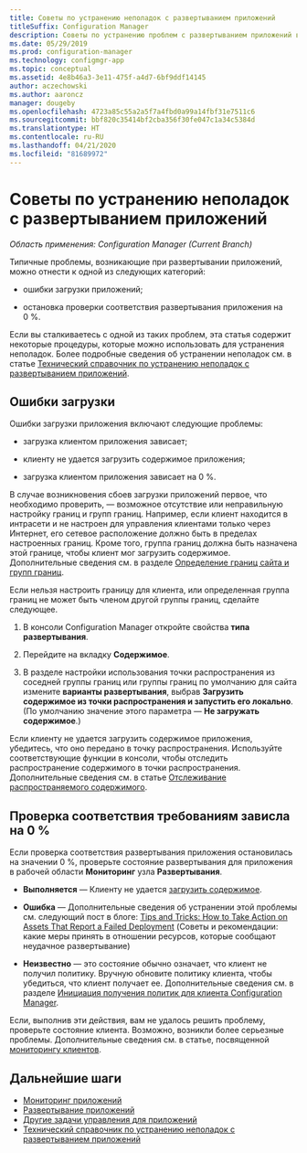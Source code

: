 ```yaml
---
title: Советы по устранению неполадок с развертыванием приложений
titleSuffix: Configuration Manager
description: Советы по устранению проблем с развертыванием приложений в Configuration Manager
ms.date: 05/29/2019
ms.prod: configuration-manager
ms.technology: configmgr-app
ms.topic: conceptual
ms.assetid: 4e8b46a3-3e11-475f-a4d7-6bf9ddf14145
author: aczechowski
ms.author: aaroncz
manager: dougeby
ms.openlocfilehash: 4723a85c55a2a5f7a4fbd0a99a14fbf31e7511c6
ms.sourcegitcommit: bbf820c35414bf2cba356f30fe047c1a34c5384d
ms.translationtype: HT
ms.contentlocale: ru-RU
ms.lasthandoff: 04/21/2020
ms.locfileid: "81689972"
---
```

# <a name="troubleshooting-tips-for-application-deployments"></a>Советы по устранению неполадок с развертыванием приложений

*Область применения: Configuration Manager (Current Branch)*

Типичные проблемы, возникающие при развертывании приложений, можно отнести к одной из следующих категорий:

- ошибки загрузки приложений;

- остановка проверки соответствия развертывания приложения на 0 %.

Если вы сталкиваетесь с одной из таких проблем, эта статья содержит некоторые процедуры, которые можно использовать для устранения неполадок. Более подробные сведения об устранении неполадок см. в статье [Технический справочник по устранению неполадок с развертыванием приложений](../understand/app-deployment-technical-reference.md).


## <a name="download-failures"></a>Ошибки загрузки

Ошибки загрузки приложения включают следующие проблемы:

- загрузка клиентом приложения зависает;

- клиенту не удается загрузить содержимое приложения;

- загрузка клиентом приложения зависает на 0 %.

В случае возникновения сбоев загрузки приложений первое, что необходимо проверить, — возможное отсутствие или неправильную настройку границ и групп границ. Например, если клиент находится в интрасети и не настроен для управления клиентами только через Интернет, его сетевое расположение должно быть в пределах настроенных границ. Кроме того, группа границ должна быть назначена этой границе, чтобы клиент мог загрузить содержимое. Дополнительные сведения см. в разделе [Определение границ сайта и групп границ](../../core/servers/deploy/configure/define-site-boundaries-and-boundary-groups.md).

Если нельзя настроить границу для клиента, или определенная группа границ не может быть членом другой группы границ, сделайте следующее.

1. В консоли Configuration Manager откройте свойства **типа развертывания**.  

1. Перейдите на вкладку **Содержимое**.

1. В разделе настройки использования точки распространения из соседней группы границ или группы границ по умолчанию для сайта измените **варианты развертывания**, выбрав **Загрузить содержимое из точки распространения и запустить его локально**. (По умолчанию значение этого параметра — **Не загружать содержимое**.)

Если клиенту не удается загрузить содержимое приложения, убедитесь, что оно передано в точку распространения. Используйте соответствующие функции в консоли, чтобы отследить распространение содержимого в точки распространения. Дополнительные сведения см. в статье [Отслеживание распространяемого содержимого](../../core/servers/deploy/configure/monitor-content-you-have-distributed.md).  


## <a name="compliance-stuck-at-0"></a>Проверка соответствия требованиям зависла на 0 %

Если проверка соответствия развертывания приложения остановилась на значении 0 %, проверьте состояние развертывания для приложения в рабочей области **Мониторинг** узла **Развертывания**.

- **Выполняется** — Клиенту не удается [загрузить содержимое](#download-failures).

- **Ошибка** — Дополнительные сведения об устранении этой проблемы см. следующий пост в блоге: [Tips and Tricks: How to Take Action on Assets That Report a Failed Deployment](https://techcommunity.microsoft.com/t5/Configuration-Manager-Archive/Tips-and-Tricks-How-to-Take-Action-on-Assets-That-Report-a/ba-p/273019) (Советы и рекомендации: какие меры принять в отношении ресурсов, которые сообщают неудачное развертывание)

- **Неизвестно** — это состояние обычно означает, что клиент не получил политику. Вручную обновите политику клиента, чтобы убедиться, что клиент получает ее. Дополнительные сведения см. в разделе [Инициация получения политик для клиента Configuration Manager](../../core/clients/manage/manage-clients.md#BKMK_PolicyRetrieval).
  
Если, выполнив эти действия, вам не удалось решить проблему, проверьте состояние клиента. Возможно, возникли более серьезные проблемы. Дополнительные сведения см. в статье, посвященной [мониторингу клиентов](../../core/clients/manage/monitor-clients.md).


## <a name="next-steps"></a>Дальнейшие шаги

- [Мониторинг приложений](monitor-applications-from-the-console.md)
- [Развертывание приложений](deploy-applications.md)
- [Другие задачи управления для приложений](management-tasks-applications.md)
- [Технический справочник по устранению неполадок с развертыванием приложений](../understand/app-deployment-technical-reference.md)
